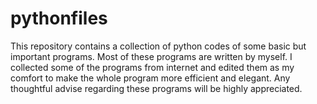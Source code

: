 # pythonfiles
This repository contains a collection of python codes of some basic but important programs. Most of these programs are written by myself. I collected some of the programs from internet and edited them as my comfort to make the whole program more efficient and elegant. 
Any thoughtful advise regarding these programs will be highly appreciated.
